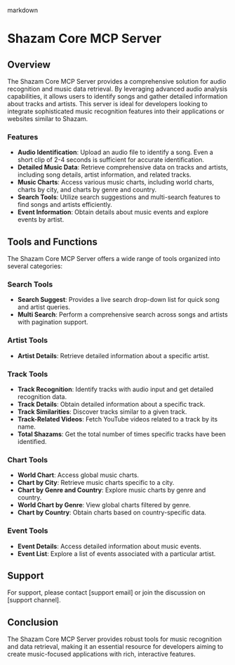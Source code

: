markdown
# Shazam Core MCP Server

## Overview

The Shazam Core MCP Server provides a comprehensive solution for audio recognition and music data retrieval. By leveraging advanced audio analysis capabilities, it allows users to identify songs and gather detailed information about tracks and artists. This server is ideal for developers looking to integrate sophisticated music recognition features into their applications or websites similar to Shazam.

### Features

- **Audio Identification**: Upload an audio file to identify a song. Even a short clip of 2-4 seconds is sufficient for accurate identification.
- **Detailed Music Data**: Retrieve comprehensive data on tracks and artists, including song details, artist information, and related tracks.
- **Music Charts**: Access various music charts, including world charts, charts by city, and charts by genre and country.
- **Search Tools**: Utilize search suggestions and multi-search features to find songs and artists efficiently.
- **Event Information**: Obtain details about music events and explore events by artist.

## Tools and Functions

The Shazam Core MCP Server offers a wide range of tools organized into several categories:

### Search Tools
- **Search Suggest**: Provides a live search drop-down list for quick song and artist queries.
- **Multi Search**: Perform a comprehensive search across songs and artists with pagination support.

### Artist Tools
- **Artist Details**: Retrieve detailed information about a specific artist.

### Track Tools
- **Track Recognition**: Identify tracks with audio input and get detailed recognition data.
- **Track Details**: Obtain detailed information about a specific track.
- **Track Similarities**: Discover tracks similar to a given track.
- **Track-Related Videos**: Fetch YouTube videos related to a track by its name.
- **Total Shazams**: Get the total number of times specific tracks have been identified.

### Chart Tools
- **World Chart**: Access global music charts.
- **Chart by City**: Retrieve music charts specific to a city.
- **Chart by Genre and Country**: Explore music charts by genre and country.
- **World Chart by Genre**: View global charts filtered by genre.
- **Chart by Country**: Obtain charts based on country-specific data.

### Event Tools
- **Event Details**: Access detailed information about music events.
- **Event List**: Explore a list of events associated with a particular artist.

## Support

For support, please contact [support email] or join the discussion on [support channel].

## Conclusion

The Shazam Core MCP Server provides robust tools for music recognition and data retrieval, making it an essential resource for developers aiming to create music-focused applications with rich, interactive features.